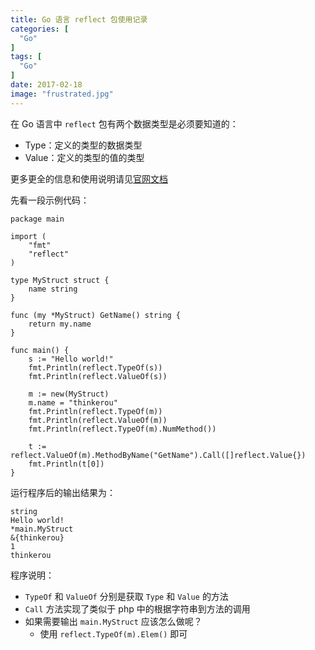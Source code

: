 ```yaml
---
title: Go 语言 reflect 包使用记录
categories: [
  "Go"
]
tags: [
  "Go"
]
date: 2017-02-18
image: "frustrated.jpg"
---
```


在 Go 语言中 `reflect` 包有两个数据类型是必须要知道的：

- Type：定义的类型的数据类型
- Value：定义的类型的值的类型

更多更全的信息和使用说明请见[官网文档](https://golang.org/pkg/reflect/#pkg-examples)

先看一段示例代码：

    package main
    
    import (
        "fmt"
        "reflect"
    )
    
    type MyStruct struct {
        name string
    }
    
    func (my *MyStruct) GetName() string {
        return my.name
    }

    func main() {
        s := "Hello world!"
        fmt.Println(reflect.TypeOf(s))
        fmt.Println(reflect.ValueOf(s))
        
        m := new(MyStruct)
        m.name = "thinkerou"
        fmt.Println(reflect.TypeOf(m))
        fmt.Println(reflect.ValueOf(m))
        fmt.Println(reflect.TypeOf(m).NumMethod())
        
        t := reflect.ValueOf(m).MethodByName("GetName").Call([]reflect.Value{})
        fmt.Println(t[0])
    }
    
运行程序后的输出结果为：

	string
	Hello world!
	*main.MyStruct
	&{thinkerou}
	1
	thinkerou

程序说明：

- `TypeOf` 和 `ValueOf` 分别是获取 `Type` 和 `Value` 的方法
- `Call` 方法实现了类似于 php 中的根据字符串到方法的调用
- 如果需要输出 `main.MyStruct` 应该怎么做呢？
    - 使用 `reflect.TypeOf(m).Elem()` 即可 
